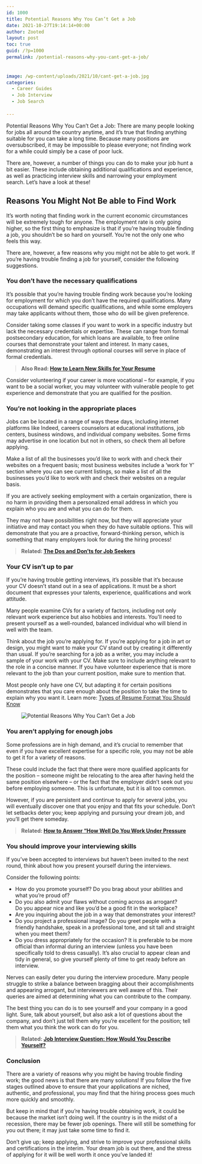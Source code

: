 ```yaml
---
id: 1000
title: Potential Reasons Why You Can’t Get a Job
date: 2021-10-27T19:14:14+00:00
author: Zooted
layout: post
toc: true
guid: /?p=1000
permalink: /potential-reasons-why-you-cant-get-a-job/


image: /wp-content/uploads/2021/10/cant-get-a-job.jpg
categories:
  - Career Guides
  - Job Interview
  - Job Search
 
---
```

Potential Reasons Why You Can’t Get a Job: There are many people looking for jobs all around the country anytime, and it&#8217;s true that finding anything suitable for you can take a long time. Because many positions are oversubscribed, it may be impossible to please everyone; not finding work for a while could simply be a case of poor luck.

There are, however, a number of things you can do to make your job hunt a bit easier. These include obtaining additional qualifications and experience, as well as practicing interview skills and narrowing your employment search. Let&#8217;s have a look at these!

 

## **Reasons You Might Not Be able to Find Work**

It&#8217;s worth noting that finding work in the current economic circumstances will be extremely tough for anyone. The employment rate is only going higher, so the first thing to emphasize is that if you&#8217;re having trouble finding a job, you shouldn&#8217;t be so hard on yourself. You&#8217;re not the only one who feels this way.

There are, however, a few reasons why you might not be able to get work. If you&#8217;re having trouble finding a job for yourself, consider the following suggestions.

 

### **You don&#8217;t have the necessary qualifications**

It&#8217;s possible that you&#8217;re having trouble finding work because you&#8217;re looking for employment for which you don&#8217;t have the required qualifications. Many occupations will demand specific qualifications, and while some employers may take applicants without them, those who do will be given preference.

Consider taking some classes if you want to work in a specific industry but lack the necessary credentials or expertise. These can range from formal postsecondary education, for which loans are available, to free online courses that demonstrate your talent and interest. In many cases, demonstrating an interest through optional courses will serve in place of formal credentials.

 

<blockquote class="wp-block-quote">
  <p>
    <strong>Also Read: <a href="/how-to-learn-new-skills-for-your-resume/">How to Learn New Skills for Your Resume</a></strong>
  </p>
</blockquote>

 

Consider volunteering if your career is more vocational &#8211; for example, if you want to be a social worker, you may volunteer with vulnerable people to get experience and demonstrate that you are qualified for the position.
 

### **You&#8217;re not looking in the appropriate places**

Jobs can be located in a range of ways these days, including internet platforms like Indeed, careers counselors at educational institutions, job centers, business windows, and individual company websites. Some firms may advertise in one location but not in others, so check them all before applying.

Make a list of all the businesses you&#8217;d like to work with and check their websites on a frequent basis; most business websites include a &#8216;work for Y&#8217; section where you can see current listings, so make a list of all the businesses you&#8217;d like to work with and check their websites on a regular basis.

If you are actively seeking employment with a certain organization, there is no harm in providing them a personalized email address in which you explain who you are and what you can do for them.

They may not have possibilities right now, but they will appreciate your initiative and may contact you when they do have suitable options. This will demonstrate that you are a proactive, forward-thinking person, which is something that many employers look for during the hiring process!

 

<blockquote class="wp-block-quote">
  <p>
    <strong>Related: <a href="/the-dos-and-donts-for-job-seekers/">The Dos and Don&#8217;ts for Job Seekers</a></strong>
  </p>
</blockquote>

 
### **Your CV isn&#8217;t up to par**

If you&#8217;re having trouble getting interviews, it&#8217;s possible that it&#8217;s because your CV doesn&#8217;t stand out in a sea of applications. It must be a short document that expresses your talents, experience, qualifications and work attitude.

Many people examine CVs for a variety of factors, including not only relevant work experience but also hobbies and interests. You&#8217;ll need to present yourself as a well-rounded, balanced individual who will blend in well with the team.

Think about the job you&#8217;re applying for. If you&#8217;re applying for a job in art or design, you might want to make your CV stand out by creating it differently than usual. If you&#8217;re searching for a job as a writer, you may include a sample of your work with your CV. Make sure to include anything relevant to the role in a concise manner. If you have volunteer experience that is more relevant to the job than your current position, make sure to mention that.

Most people only have one CV, but adapting it for certain positions demonstrates that you care enough about the position to take the time to explain why you want it. Learn more: [Types of Resume Format You Should Know](/types-of-resume-format-you-should-know/)

<figure class="wp-block-image size-full">

<img loading="lazy" width="960" height="640" src="/wp-content/uploads/2021/10/Potential-Reasons-Why-You-Cant-Get-a-Job.jpg" alt="Potential Reasons Why You Can’t Get a Job" class="wp-image-1001" srcset="/wp-content/uploads/2021/10/Potential-Reasons-Why-You-Cant-Get-a-Job.jpg 960w, /wp-content/uploads/2021/10/Potential-Reasons-Why-You-Cant-Get-a-Job-300x200.jpg 300w, /wp-content/uploads/2021/10/Potential-Reasons-Why-You-Cant-Get-a-Job-768x512.jpg 768w" sizes="(max-width: 960px) 100vw, 960px" /> </figure> 

 

### **You aren’t applying for enough jobs**

Some professions are in high demand, and it&#8217;s crucial to remember that even if you have excellent expertise for a specific role, you may not be able to get it for a variety of reasons.

These could include the fact that there were more qualified applicants for the position – someone might be relocating to the area after having held the same position elsewhere – or the fact that the employer didn&#8217;t seek out you before employing someone. This is unfortunate, but it is all too common.

However, if you are persistent and continue to apply for several jobs, you will eventually discover one that you enjoy and that fits your schedule. Don&#8217;t let setbacks deter you; keep applying and pursuing your dream job, and you&#8217;ll get there someday.

 

<blockquote class="wp-block-quote">
  <p>
    <strong>Related: <a href="/how-to-answer-how-well-do-you-work-under-pressure-during-interview/">How to Answer &#8220;How Well Do You Work Under Pressure</a></strong>
  </p>
</blockquote>

 

### **You should improve your interviewing skills**

If you&#8217;ve been accepted to interviews but haven&#8217;t been invited to the next round, think about how you present yourself during the interviews.

Consider the following points:

  * How do you promote yourself? Do you brag about your abilities and what you&#8217;re proud of?
  * Do you also admit your flaws without coming across as arrogant?  
    Do you appear nice and like you&#8217;d be a good fit in the workplace?
  * Are you inquiring about the job in a way that demonstrates your interest?
  * Do you project a professional image? Do you greet people with a friendly handshake, speak in a professional tone, and sit tall and straight when you meet them?
  * Do you dress appropriately for the occasion? It is preferable to be more official than informal during an interview (unless you have been specifically told to dress casually). It&#8217;s also crucial to appear clean and tidy in general, so give yourself plenty of time to get ready before an interview.

Nerves can easily deter you during the interview procedure. Many people struggle to strike a balance between bragging about their accomplishments and appearing arrogant, but interviewers are well aware of this. Their queries are aimed at determining what you can contribute to the company.

The best thing you can do is to see yourself and your company in a good light. Sure, talk about yourself, but also ask a lot of questions about the company, and don&#8217;t just tell them why you&#8217;re excellent for the position; tell them what you think the work can do for you.

 

<blockquote class="wp-block-quote">
  <p>
    <strong>Related: <a href="/job-interview-question-how-would-you-describe-yourself/">Job Interview Question: How Would You Describe Yourself?</a></strong>
  </p>
</blockquote>

 
### **Conclusion**

There are a variety of reasons why you might be having trouble finding work; the good news is that there are many solutions! If you follow the five stages outlined above to ensure that your applications are niched, authentic, and professional, you may find that the hiring process goes much more quickly and smoothly.

But keep in mind that if you&#8217;re having trouble obtaining work, it could be because the market isn&#8217;t doing well. If the country is in the midst of a recession, there may be fewer job openings. There will still be something for you out there; it may just take some time to find it.

Don&#8217;t give up; keep applying, and strive to improve your professional skills and certifications in the interim. Your dream job is out there, and the stress of applying for it will be well worth it once you&#8217;ve landed it!
 